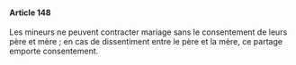 #### Article 148

Les mineurs ne peuvent contracter mariage sans le consentement de leurs père et mère ; en cas de dissentiment entre le père et la mère, ce partage emporte consentement.

